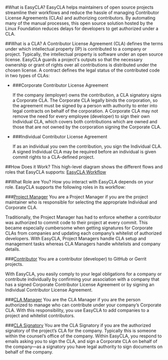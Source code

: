 #What is EasyCLA?
EasyCLA helps maintainers of open source projects streamline their workflows and reduce the hassle of managing Contributor License Agreements (CLAs) and authorizing contributors. By automating many of the manual processes, this open source solution hosted by the Linux Foundation reduces delays for developers to get authorized under a CLA.

##What is a CLA?
A Contributor License Agreement (CLA) defines the terms under which intellectual property (IP) is contributed to a company or project. Typically, the intellectual property is software under an open source license. EasyCLA guards a project's outputs so that the necessary ownership or grant of rights over all contributions is distributed under the chosen license. A contract defines the legal status of the contributed code in two types of CLAs:

- ###Corporate Contributor License Agreement

  If the company (employer) owns the contribution, a CLA signatory signs a Corporate CLA. The Corporate CLA legally binds the corporation, so the agreement must be signed by a person with authority to enter into legal contracts on behalf of the corporation. A Corporate CLA may not remove the need for every employee (developer) to sign their own Individual CLA, which covers both contributions which are owned and those that are not owned by the corporation signing the Corporate CLA.


- ###Individual Contributor License Agreement

  If as an individual you own the contribution, you sign the Individual CLA. A signed Individual CLA may be required before an individual is given commit rights to a CLA-defined project. 

##How Does it Work?
This high-level diagram shows the different flows and roles that EasyCLA supports:
[EasyCLA Workflow](https://docs.linuxfoundation.org/display/DOCS/CommunityBridge+EasyCLA?preview=/4822539/7413213/CLA%20EasyCLA%20workflow.png)

##What Role are You?
How you interact with EasyCLA depends on your role. EasyCLA supports the following roles in its workflow:


###[Project Manager](https://docs.linuxfoundation.org/display/DOCS/Project+Managers)
You are a Project Manager if you are the project maintainer who is responsible for selecting the appropriate Individual and Corporate CLA.

Traditionally, the Project Manager has had to enforce whether a contributor was authorized to commit code to their project at every commit. This became especially cumbersome when getting signatures for Corporate CLAs from companies and updating each company’s whitelist of authorized developers. With EasyCLA, Project Managers handle CLA setup and management tasks whereas CLA Managers handle whitelists and company details.

###[Contributor](https://docs.linuxfoundation.org/display/DOCS/Contributors)
You are a contributor (developer) to GitHub or Gerrit projects.

With EasyCLA, you easily comply to your legal obligations for a company or contribute individually by confirming your association with a company that has a signed Corporate Contributor License Agreement or by signing an Individual Contributor License Agreement.

###[CLA Manager](https://docs.linuxfoundation.org/display/DOCS/CLA+Managers+and+CLA+Signatories)
You are the CLA Manager if you are the person authorized to manage who can contribute under your company’s Corporate CLA. With this responsibility, you use EasyCLA to add companies to a project and whitelist contributors.

###[CLA Signatory](https://docs.linuxfoundation.org/display/DOCS/CLA+Managers+and+CLA+Signatories)
You are the CLA Signatory if you are the authorized signatory of the project’s CLA for the company. Typically this is someone within the counsel’s office of the company. Within EasyCLA, you respond to emails asking you to sign the CLA, and sign a Corporate CLA on behalf of the company—as a signatory you have legal authority to sign documents on behalf of the company.

